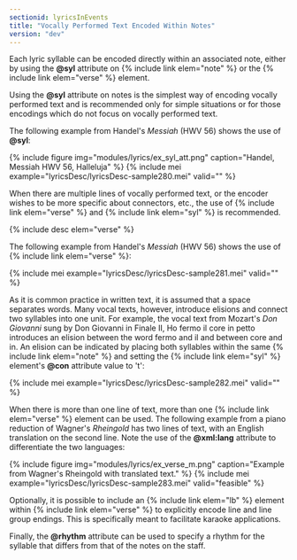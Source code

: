 ```yaml
---
sectionid: lyricsInEvents
title: "Vocally Performed Text Encoded Within Notes"
version: "dev"
---
```


Each lyric syllable can be encoded directly within an associated note, either by using the **@syl** attribute on {% include link elem="note" %} or the {% include link elem="verse" %} element.

Using the **@syl** attribute on notes is the simplest way of encoding vocally performed text and is recommended only for simple situations or for those encodings which do not focus on vocally performed text.

The following example from Handel's *Messiah* (HWV 56) shows the use of **@syl**:

{% include figure img="modules/lyrics/ex_syl_att.png" caption="Handel, Messiah HWV 56, Halleluja" %}
{% include mei example="lyricsDesc/lyricsDesc-sample280.mei" valid="" %}

When there are multiple lines of vocally performed text, or the encoder wishes to be more specific about connectors, etc., the use of {% include link elem="verse" %} and {% include link elem="syl" %} is recommended.

{% include desc elem="verse" %}

The following example from Handel's *Messiah* (HWV 56) shows the use of {% include link elem="verse" %}:

{% include mei example="lyricsDesc/lyricsDesc-sample281.mei" valid="" %}

As it is common practice in written text, it is assumed that a space separates words. Many vocal texts, however, introduce elisions and connect two syllables into one unit. For example, the vocal text from Mozart's *Don Giovanni* sung by Don Giovanni in Finale II, Ho fermo il core in petto introduces an elision between the word fermo and il and between core and in. An elision can be indicated by placing both syllables within the same {% include link elem="note" %} and setting the {% include link elem="syl" %} element's **@con** attribute value to 't':

{% include mei example="lyricsDesc/lyricsDesc-sample282.mei" valid="" %}

When there is more than one line of text, more than one {% include link elem="verse" %} element can be used. The following example from a piano reduction of Wagner's *Rheingold* has two lines of text, with an English translation on the second line. Note the use of the **@xml:lang** attribute to differentiate the two languages:

{% include figure img="modules/lyrics/ex_verse_m.png" caption="Example from Wagner's Rheingold with translated text." %}
{% include mei example="lyricsDesc/lyricsDesc-sample283.mei" valid="feasible" %}

Optionally, it is possible to include an {% include link elem="lb" %} element within {% include link elem="verse" %} to explicitly encode line and line group endings. This is specifically meant to facilitate karaoke applications.

Finally, the **@rhythm** attribute can be used to specify a rhythm for the syllable that differs from that of the notes on the staff.
